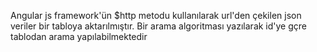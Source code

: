 Angular js framework'ün $http metodu kullanılarak url'den çekilen json veriler bir tabloya aktarılmıştır.
Bir arama algoritması yazılarak id'ye gçre tablodan arama yapılabilmektedir
